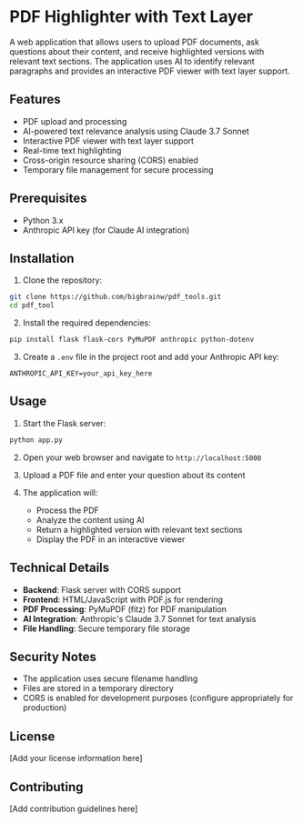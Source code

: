 # PDF Highlighter with Text Layer

A web application that allows users to upload PDF documents, ask questions about their content, and receive highlighted versions with relevant text sections. The application uses AI to identify relevant paragraphs and provides an interactive PDF viewer with text layer support.

## Features

- PDF upload and processing
- AI-powered text relevance analysis using Claude 3.7 Sonnet
- Interactive PDF viewer with text layer support
- Real-time text highlighting
- Cross-origin resource sharing (CORS) enabled
- Temporary file management for secure processing

## Prerequisites

- Python 3.x
- Anthropic API key (for Claude AI integration)

## Installation

1. Clone the repository:
```bash
git clone https://github.com/bigbrainw/pdf_tools.git
cd pdf_tool
```

2. Install the required dependencies:
```bash
pip install flask flask-cors PyMuPDF anthropic python-dotenv
```

3. Create a `.env` file in the project root and add your Anthropic API key:
```
ANTHROPIC_API_KEY=your_api_key_here
```

## Usage

1. Start the Flask server:
```bash
python app.py
```

2. Open your web browser and navigate to `http://localhost:5000`

3. Upload a PDF file and enter your question about its content

4. The application will:
   - Process the PDF
   - Analyze the content using AI
   - Return a highlighted version with relevant text sections
   - Display the PDF in an interactive viewer

## Technical Details

- **Backend**: Flask server with CORS support
- **Frontend**: HTML/JavaScript with PDF.js for rendering
- **PDF Processing**: PyMuPDF (fitz) for PDF manipulation
- **AI Integration**: Anthropic's Claude 3.7 Sonnet for text analysis
- **File Handling**: Secure temporary file storage

## Security Notes

- The application uses secure filename handling
- Files are stored in a temporary directory
- CORS is enabled for development purposes (configure appropriately for production)

## License

[Add your license information here]

## Contributing

[Add contribution guidelines here] 